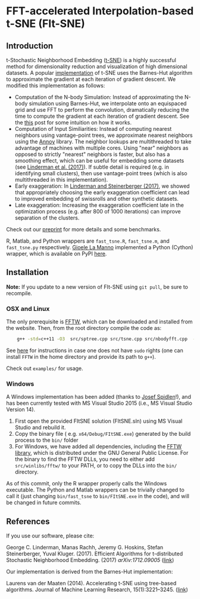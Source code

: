 # FFT-accelerated Interpolation-based t-SNE (FIt-SNE)
## Introduction
t-Stochastic Neighborhood Embedding ([t-SNE](https://lvdmaaten.github.io/tsne/)) is a highly successful method for dimensionality reduction and visualization of high dimensional datasets.  A popular [implementation](https://github.com/lvdmaaten/bhtsne) of t-SNE uses the Barnes-Hut algorithm to approximate the gradient at each iteration of gradient descent. We modified this implementation as follows:

* Computation of the N-body Simulation: Instead of approximating the N-body simulation using Barnes-Hut, we interpolate onto an equispaced grid and use FFT to perform the convolution, dramatically reducing the time to compute the gradient at each iteration of gradient descent. See the [this](http://gauss.math.yale.edu/~gcl22/blog/numerics/low-rank/t-sne/2018/01/11/low-rank-kernels.html) post for some intuition on how it works.
* Computation of Input Similiarities: Instead of computing nearest neighbors using vantage-point trees, we approximate nearest neighbors using the [Annoy](https://github.com/spotify/annoy) library. The neighbor lookups are multithreaded to take advantage of machines with multiple cores. Using "near" neighbors as opposed to strictly "nearest" neighbors is faster, but also has a smoothing effect, which can be useful for embedding some datasets (see [Linderman et al. (2017)](https://arxiv.org/abs/1711.04712)). If subtle detail is required (e.g. in identifying small clusters), then use vantage-point trees (which is also multithreaded in this implementation). 
* Early exaggeration: In [Linderman and Steinerberger (2017)](https://arxiv.org/abs/1706.02582), we showed that appropriately choosing the early exaggeration coefficient can lead to improved embedding of swissrolls and other synthetic datasets.
* Late exaggeration: Increasing the exaggeration coefficient late in the optimization process (e.g. after 800 of 1000 iterations) can improve separation of the clusters.

Check out our [preprint](https://arxiv.org/abs/1712.09005) for more details and some benchmarks.

R, Matlab, and Python wrappers are `fast_tsne.R`, `fast_tsne.m`, and `fast_tsne.py` respectively. [Gioele La Manno](https://twitter.com/GioeleLaManno) implemented a Python (Cython) wrapper, which is available on PyPI [here](https://pypi.python.org/pypi/fitsne).

## Installation

**Note:** If you update to a new version of FIt-SNE using `git pull`, be sure to recompile. 

### OSX and Linux
The only prerequisite is [FFTW](http://www.fftw.org/), which can be downloaded and installed from the website. Then, from the root directory compile the code as:
```bash
    g++ -std=c++11 -O3  src/sptree.cpp src/tsne.cpp src/nbodyfft.cpp  -o bin/fast_tsne -pthread -lfftw3 -lm
```
See [here](https://github.com/KlugerLab/FIt-SNE/issues/35) for instructions in case one does not have `sudo` rights (one can install `FFTW` in the home directory and provide its path to `g++`).

Check out `examples/` for usage.


### Windows
A Windows implementation has been added (thanks to [Josef Spidlen](https://github.com/jspidlen)!), and has been currently tested with MS Visual Studio 2015 (i.e., MS Visual Studio Version 14).

1.  First open the provided FItSNE solution (FItSNE.sln) using MS Visual Studio and rebuild it. 
2.  Copy the binary file ( e.g. `x64/Debug/FItSNE.exe`) generated by the build process to the `bin/` folder 
3.  For Windows, we have added all dependencies, including the [FFTW library](http://www.fftw.org/), which is distributed under the GNU General Public License. For the binary to find the FFTW DLLs, you need to either add `src/winlibs/fftw/` to your PATH, or to copy the DLLs into the `bin/` directory.

As of this commit, only the R wrapper properly calls the Windows executable. The Python and Matlab wrappers can be trivially changed to call it (just changing `bin/fast_tsne` to `bin/FItSNE.exe` in the code), and will be changed in future commits.

## References
If you use our software, please cite:

George C. Linderman, Manas Rachh, Jeremy G. Hoskins, Stefan Steinerberger, Yuval Kluger. (2017). Efficient Algorithms for t-distributed Stochastic Neighborhood Embedding. (2017) *arXiv:1712.09005* ([link](https://arxiv.org/abs/1712.09005))

Our implementation is derived from the Barnes-Hut implementation:

Laurens van der Maaten (2014). Accelerating t-SNE using tree-based algorithms. Journal of Machine Learning Research, 15(1):3221–3245. ([link](https://dl.acm.org/citation.cfm?id=2627435.2697068))
